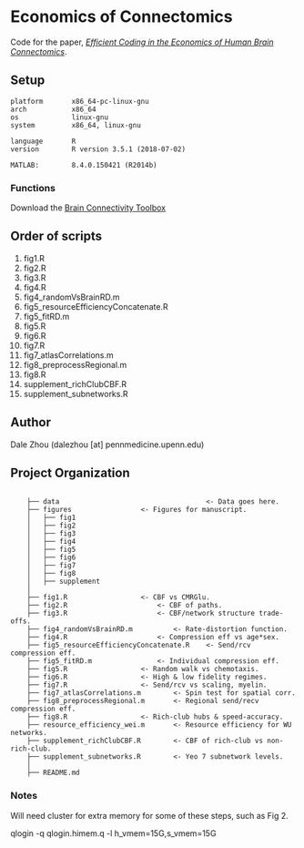 # Economics of Connectomics

Code for the paper, [*Efficient Coding in the Economics of Human Brain Connectomics*](https://www.biorxiv.org/content/10.1101/2020.01.14.906842v2).

## Setup

```
platform       x86_64-pc-linux-gnu         
arch           x86_64                      
os             linux-gnu                   
system         x86_64, linux-gnu           

language       R                           
version        R version 3.5.1 (2018-07-02)

MATLAB:        8.4.0.150421 (R2014b)
```

### Functions

Download the [Brain Connectivity Toolbox](https://sites.google.com/site/bctnet/)

## Order of scripts

1. fig1.R
2. fig2.R
3. fig3.R
4. fig4.R
5. fig4_randomVsBrainRD.m
6. fig5_resourceEfficiencyConcatenate.R
7. fig5_fitRD.m
8. fig5.R
9. fig6.R
10. fig7.R
11. fig7_atlasCorrelations.m
12. fig8_preprocessRegional.m
13. fig8.R
14. supplement_richClubCBF.R 
15. supplement_subnetworks.R

## Author

Dale Zhou (dalezhou [at] pennmedicine.upenn.edu)

## Project Organization

```

    ├── data	                                <- Data goes here.
    ├── figures					<- Figures for manuscript.
    │   ├── fig1                   
    │   ├── fig2
    │   ├── fig3
    │   ├── fig4
    │   ├── fig5
    │   ├── fig6
    │   ├── fig7
    │   ├── fig8
    │   ├── supplement
    │ 
    ├── fig1.R 					<- CBF vs CMRGlu.
    ├── fig2.R		     			<- CBF of paths.
    ├── fig3.R   		     		<- CBF/network structure trade-offs.
    ├── fig4_randomVsBrainRD.m			<- Rate-distortion function.
    ├── fig4.R   		     		<- Compression eff vs age*sex.
    ├── fig5_resourceEfficiencyConcatenate.R    <- Send/rcv compression eff.
    ├── fig5_fitRD.m    			<- Individual compression eff.
    ├── fig5.R					<- Random walk vs chemotaxis.
    ├── fig6.R					<- High & low fidelity regimes.
    ├── fig7.R					<- Send/rcv vs scaling, myelin.
    ├── fig7_atlasCorrelations.m		<- Spin test for spatial corr.
    ├── fig8_preprocessRegional.m		<- Regional send/recv compression eff.
    ├── fig8.R					<- Rich-club hubs & speed-accuracy.
    ├── resource_efficiency_wei.m		<- Resource efficiency for WU networks.
    ├── supplement_richClubCBF.R		<- CBF of rich-club vs non-rich-club.
    ├── supplement_subnetworks.R		<- Yeo 7 subnetwork levels.
    │
    ├── README.md

```

### Notes

Will need cluster for extra memory for some of these steps, such as Fig 2.

qlogin -q qlogin.himem.q -l h_vmem=15G,s_vmem=15G
